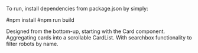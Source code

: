 To run, install dependencies from package.json by simply:

#npm install
#npm run build

Designed from the bottom-up, starting with the Card component. Aggregating cards into a scrollable CardList. With searchbox functionality to filter robots by name.
